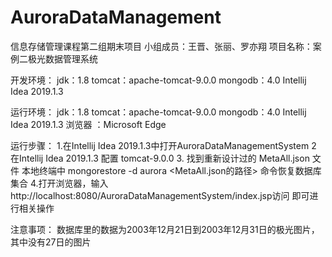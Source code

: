 # AuroraDataManagement
信息存储管理课程第二组期末项目
小组成员：王晋、张丽、罗亦翔
项目名称：案例二极光数据管理系统

开发环境：
jdk：1.8
tomcat：apache-tomcat-9.0.0
mongodb：4.0
Intellij Idea 2019.1.3

运行环境：
jdk：1.8
tomcat：apache-tomcat-9.0.0
mongodb：4.0
Intellij Idea 2019.1.3
浏览器 ：Microsoft Edge

运行步骤：
1.在Intellij Idea 2019.1.3中打开AuroraDataManagementSystem 
2 在Intellij Idea 2019.1.3 配置 tomcat-9.0.0
3. 找到重新设计过的 MetaAll.json 文件 本地终端中 mongorestore  -d aurora <MetaAll.json的路径> 命令恢复数据库集合
4.打开浏览器，输入http://localhost:8080/AuroraDataManagementSystem/index.jsp访问 即可进行相关操作



注意事项：
数据库里的数据为2003年12月21日到2003年12月31日的极光图片，其中没有27日的图片